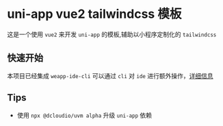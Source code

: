 # uni-app vue2 tailwindcss 模板

这是一个使用 `vue2` 来开发 `uni-app` 的模板,辅助以小程序定制化的 `tailwindcss`

## 快速开始

本项目已经集成 `weapp-ide-cli` 可以通过 `cli` 对 `ide` 进行额外操作，[详细信息](https://www.npmjs.com/package/weapp-ide-cli)

## Tips

- 使用 `npx @dcloudio/uvm alpha` 升级 `uni-app` 依赖
